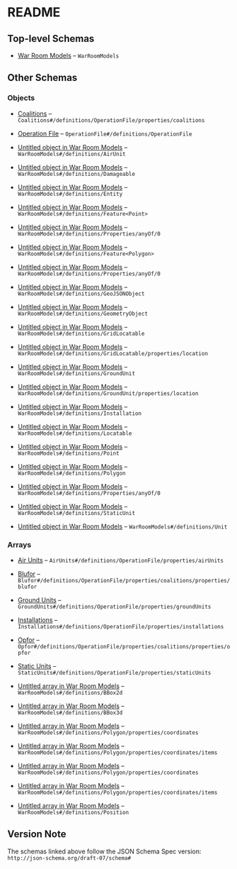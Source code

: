 # README

## Top-level Schemas

*   [War Room Models](./models.md "All War Room Data Models") – `WarRoomModels`

## Other Schemas

### Objects

*   [Coalitions](./models-definitions-operation-file-properties-coalitions.md "Operation Coalitions") – `Coalitions#/definitions/OperationFile/properties/coalitions`

*   [Operation File](./models-definitions-operation-file.md "War Room Operation File") – `OperationFile#/definitions/OperationFile`

*   [Untitled object in War Room Models](./models-definitions-airunit.md) – `WarRoomModels#/definitions/AirUnit`

*   [Untitled object in War Room Models](./models-definitions-damageable.md) – `WarRoomModels#/definitions/Damageable`

*   [Untitled object in War Room Models](./models-definitions-entity.md) – `WarRoomModels#/definitions/Entity`

*   [Untitled object in War Room Models](./models-definitions-featurepoint.md "Featurehttps://tools") – `WarRoomModels#/definitions/Feature<Point>`

*   [Untitled object in War Room Models](./models-definitions-properties-anyof-0.md) – `WarRoomModels#/definitions/Properties/anyOf/0`

*   [Untitled object in War Room Models](./models-definitions-featurepolygon.md "Featurehttps://tools") – `WarRoomModels#/definitions/Feature<Polygon>`

*   [Untitled object in War Room Models](./models-definitions-properties-anyof-0.md) – `WarRoomModels#/definitions/Properties/anyOf/0`

*   [Untitled object in War Room Models](./models-definitions-geojsonobject.md "GeoJSON Objecthttps://tools") – `WarRoomModels#/definitions/GeoJSONObject`

*   [Untitled object in War Room Models](./models-definitions-geometryobject.md "Geometry Objecthttps://tools") – `WarRoomModels#/definitions/GeometryObject`

*   [Untitled object in War Room Models](./models-definitions-gridlocatable.md) – `WarRoomModels#/definitions/GridLocatable`

*   [Untitled object in War Room Models](./models-definitions-gridlocatable-properties-location.md) – `WarRoomModels#/definitions/GridLocatable/properties/location`

*   [Untitled object in War Room Models](./models-definitions-groundunit.md) – `WarRoomModels#/definitions/GroundUnit`

*   [Untitled object in War Room Models](./models-definitions-groundunit-properties-location.md) – `WarRoomModels#/definitions/GroundUnit/properties/location`

*   [Untitled object in War Room Models](./models-definitions-installation.md) – `WarRoomModels#/definitions/Installation`

*   [Untitled object in War Room Models](./models-definitions-locatable.md) – `WarRoomModels#/definitions/Locatable`

*   [Untitled object in War Room Models](./models-definitions-point.md "Point Geometry Objecthttps://tools") – `WarRoomModels#/definitions/Point`

*   [Untitled object in War Room Models](./models-definitions-polygon.md "Polygon Geometry Objecthttps://tools") – `WarRoomModels#/definitions/Polygon`

*   [Untitled object in War Room Models](./models-definitions-properties-anyof-0.md) – `WarRoomModels#/definitions/Properties/anyOf/0`

*   [Untitled object in War Room Models](./models-definitions-staticunit.md) – `WarRoomModels#/definitions/StaticUnit`

*   [Untitled object in War Room Models](./models-definitions-unit.md) – `WarRoomModels#/definitions/Unit`

### Arrays

*   [Air Units](./models-definitions-operation-file-properties-air-units.md "Operation Air Units such as Fighter Wings") – `AirUnits#/definitions/OperationFile/properties/airUnits`

*   [Blufor](./models-definitions-operation-file-properties-coalitions-properties-blufor.md "Operation Blufor Coalition") – `Blufor#/definitions/OperationFile/properties/coalitions/properties/blufor`

*   [Ground Units](./models-definitions-operation-file-properties-ground-units.md "Operation Ground Units such as Infantry or Armor Brigades") – `GroundUnits#/definitions/OperationFile/properties/groundUnits`

*   [Installations](./models-definitions-operation-file-properties-installations.md "Operation Installations such as Airbases or Naval Bases") – `Installations#/definitions/OperationFile/properties/installations`

*   [Opfor](./models-definitions-operation-file-properties-coalitions-properties-opfor.md "Operation Opfor Coalition") – `Opfor#/definitions/OperationFile/properties/coalitions/properties/opfor`

*   [Static Units](./models-definitions-operation-file-properties-static-units.md "Operation Static Units such as SAM Batteries") – `StaticUnits#/definitions/OperationFile/properties/staticUnits`

*   [Untitled array in War Room Models](./models-definitions-bbox2d.md "Bounding boxhttps://tools") – `WarRoomModels#/definitions/BBox2d`

*   [Untitled array in War Room Models](./models-definitions-bbox3d.md) – `WarRoomModels#/definitions/BBox3d`

*   [Untitled array in War Room Models](./models-definitions-polygon-properties-coordinates.md) – `WarRoomModels#/definitions/Polygon/properties/coordinates`

*   [Untitled array in War Room Models](./models-definitions-polygon-properties-coordinates-items.md) – `WarRoomModels#/definitions/Polygon/properties/coordinates/items`

*   [Untitled array in War Room Models](./models-definitions-polygon-properties-coordinates.md) – `WarRoomModels#/definitions/Polygon/properties/coordinates`

*   [Untitled array in War Room Models](./models-definitions-polygon-properties-coordinates-items.md) – `WarRoomModels#/definitions/Polygon/properties/coordinates/items`

*   [Untitled array in War Room Models](./models-definitions-position.md "Positionhttps://tools") – `WarRoomModels#/definitions/Position`

## Version Note

The schemas linked above follow the JSON Schema Spec version: `http://json-schema.org/draft-07/schema#`
